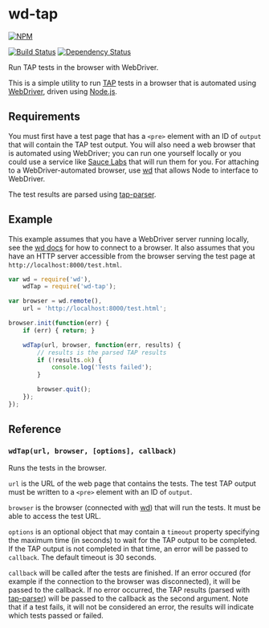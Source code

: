 # wd-tap

[![NPM](https://nodei.co/npm/wd-tap.png?compact=true)](https://nodei.co/npm/wd-tap/)

[![Build Status](https://drone.io/github.com/conradz/wd-tap/status.png)](https://drone.io/github.com/conradz/wd-tap/latest)
[![Dependency Status](https://gemnasium.com/conradz/wd-tap.png)](https://gemnasium.com/conradz/wd-tap)

Run TAP tests in the browser with WebDriver.

This is a simple utility to run [TAP](http://testanything.org/) tests in a
browser that is automated using
[WebDriver](http://docs.seleniumhq.org/projects/webdriver/), driven using
[Node.js](http://nodejs.org/).

## Requirements

You must first have a test page that has a `<pre>` element with an ID of
`output` that will contain the TAP test output. You will also need a web
browser that is automated using WebDriver; you can run one yourself locally or
you could use a service like [Sauce Labs](http://saucelabs.com/) that will run
them for you. For attaching to a WebDriver-automated browser, use
[wd](https://github.com/admc/wd) that allows Node to interface to WebDriver.

The test results are parsed using
[tap-parser](https://github.com/substack/tap-parser).

## Example

This example assumes that you have a WebDriver server running locally, see the
[wd docs](https://github.com/admc/wd) for how to connect to a browser. It also
assumes that you have an HTTP server accessible from the browser serving the
test page at `http://localhost:8000/test.html`.

```js
var wd = require('wd'),
    wdTap = require('wd-tap');

var browser = wd.remote(),
    url = 'http://localhost:8000/test.html';

browser.init(function(err) {
    if (err) { return; }

    wdTap(url, browser, function(err, results) {
        // results is the parsed TAP results
        if (!results.ok) {
            console.log('Tests failed');
        }

        browser.quit();
    });
});
```

## Reference

### `wdTap(url, browser, [options], callback)`

Runs the tests in the browser.

`url` is the URL of the web page that contains the tests. The test TAP output
must be written to a `<pre>` element with an ID of `output`.

`browser` is the browser (connected with [wd](https://github.com/admc/wd)) that
will run the tests. It must be able to access the test URL.

`options` is an optional object that may contain a `timeout` property
specifying the maximum time (in seconds) to wait for the TAP output to be
completed. If the TAP output is not completed in that time, an error will be
passed to `callback`. The default timeout is 30 seconds.

`callback` will be called after the tests are finished. If an error occured
(for example if the connection to the browser was disconnected), it will be
passed to the callback. If no error occurred, the TAP results (parsed with
[tap-parser](https://github.com/substack/tap-parser)) will be passed to the
callback as the second argument. Note that if a test fails, it will not be
considered an error, the results will indicate which tests passed or failed.